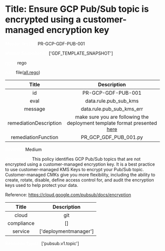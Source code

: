 



# Title: Ensure GCP Pub/Sub topic is encrypted using a customer-managed encryption key


***<font color="white">Master Test Id:</font>*** PR-GCP-GDF-PUB-001

***<font color="white">Master Snapshot Id:</font>*** ['GDF_TEMPLATE_SNAPSHOT']

***<font color="white">type:</font>*** rego

***<font color="white">rule:</font>*** file([all.rego])  
  
  
  
  

|Title|Description|
| :---: | :---: |
|id|PR-GCP-GDF-PUB-001|
|eval|data.rule.pub_sub_kms|
|message|data.rule.pub_sub_kms_err|
|remediationDescription|make sure you are following the deployment template format presented <a href='https://cloud.google.com/logging/docs/reference/v2/rest/v2/projects.metrics' target='_blank'>here</a>|
|remediationFunction|PR_GCP_GDF_PUB_001.py|


***<font color="white">Severity:</font>*** Medium

***<font color="white">Description:</font>*** This policy identifies GCP Pub/Sub topics that are not encrypted using a customer-managed encryption key. It is a best practice to use customer-managed KMS Keys to encrypt your Pub/Sub topic. Customer-managed CMKs give you more flexibility, including the ability to create, rotate, disable, define access control for, and audit the encryption keys used to help protect your data.

Reference: https://cloud.google.com/pubsub/docs/encryption  
  
  

|Title|Description|
| :---: | :---: |
|cloud|git|
|compliance|[]|
|service|['deploymentmanager']|


***<font color="white">Resource Types:</font>*** ['pubsub.v1.topic']


[all.rego]: https://github.com/prancer-io/prancer-compliance-test/tree/master/google/iac/all.rego
